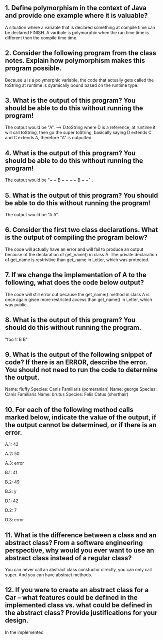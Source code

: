 ## 1. Define polymorphism in the context of Java and provide one example where it is valuable?
A situation where a variable that is declared something at compile time can be declared FINISH. 
A varibale is polymorphic when the run time time is different then the compile time time. 

## 2. Consider the following program from the class notes. Explain how polymorphism makes this program possible.
Because u is a polymorphic variable, the code that actually gets called the toString at runtime is dyamically bound based on the runtime type. 

## 3. What is the output of this program? You should be able to do this without running the program!
The output would be "A". 
--> D.toString where D is a reference, at runtime it will call toString, then go the super toString, basically saying 
D extends C and C extends A, therefore "A" is outputted. 

## 4. What is the output of this program? You should be able to do this without running the program!
The output would be "~ ~ B ~ ~ ~ ~ B ~ ~" . 

## 5. What is the output of this program? You should be able to do this without running the program!
The output would be "A A". 

## 6. Consider the first two class declarations. What is the output of compiling the program below?
The code will actually have an error and will fail to produce an output because of the declaration of get_name() in class A. The private declaration of get_name is restrivtive than get_name in Letter, which was protected. 

## 7. If we change the implementation of A to the following, what does the code below output?
The code will still error out because the get_name() method in class A is once again given more restricted access than get_name() in Letter, which was public. 

## 8. What is the output of this program? You should do this without running the program.
"foo 1: B B"

## 9. What is the output of the following snippet of code? If there is an ERROR, describe the error. You should not need to run the code to determine the output.
Name: fluffy
Species: Canis Familiaris (pomeranian)
Name: george
Species: Canis Familiaris 
Name: brutus
Species: Felis Catus (shorthair)

## 10. For each of the following method calls marked below, indicate the value of the output, if the output cannot be determined, or if there is an error.
A.1: 42

A.2: 50

A.3: error


B.1: 41

B.2: 49

B.3: y


D.1: 42

D.2: 7

D.3: error 


## 11. What is the difference between a class and an abstract class? From a software engineering perspective, why would you ever want to use an abstract class instead of a regular class?
You can never call an abstract class constuctor directly, you can only call super. And you can have abstract methods. 

## 12. If you were to create an abstract class for a Car – what features could be defined in the implemented class vs. what could be defined in the abstract class? Provide justifications for your design.
In the implemented 


